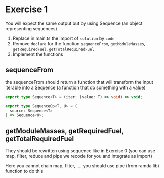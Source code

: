 # Exercise 1

You will expect the same output but by using Sequence (an object representing sequences)

1. Replace in main.ts the import of `solution` by `code`
1. Remove `declare` for the function `sequenceFrom`, `getModuleMasses`, `getRequiredFuel`, `getTotalRequiredFuel`
1. Implement the functions

## sequenceFrom

the sequenceFrom should return a function that will transform the input iterable into a Sequence (a function that do something with a value)

```typescript
export type Sequence<T> = (iter: (value: T) => void) => void;

export type SequenceOp<T, U> = (
  source: Sequence<T>
) => Sequence<U>;
```

## getModuleMasses, getRequiredFuel, getTotalRequiredFuel

They should be rewritten using sequence like in Exercise 0 (you can use map, filter, reduce and pipe we recode for you and integrate as import)

Here you cannot chain map, filter, .... you should use pipe (from ramda lib) function to do this
